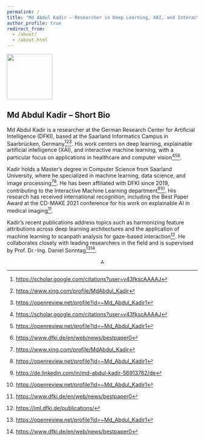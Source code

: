 ```yaml
---
permalink: /
title: "Md Abdul Kadir – Researcher in Deep Learning, XAI, and Interactive Machine Learning"
author_profile: true
redirect_from: 
  - /about/
  - /about.html
---
```


<img src="https://r2cdn.perplexity.ai/pplx-full-logo-primary-dark%402x.png" class="logo" width="120"/>

## Md Abdul Kadir – Short Bio

Md Abdul Kadir is a researcher at the German Research Center for Artificial Intelligence (DFKI), based at the Saarland Informatics Campus in Saarbrücken, Germany[^2][^3][^4]. His work centers on deep learning, explainable artificial intelligence (XAI), and interactive machine learning, with a particular focus on applications in healthcare and computer vision[^2][^4][^5].

Kadir holds a Master’s degree in Computer Science from Saarland University, where he specialized in machine learning, data science, and image processing[^3][^4]. He has been affiliated with DFKI since 2019, contributing to the Interactive Machine Learning department[^1][^4]. His research has received international recognition, including the Best Paper Award at the CD-MAKE 2021 conference for his work on explainable AI in medical imaging[^5].

Kadir’s recent publications address topics such as harmonizing feature attributions across deep learning architectures and the application of machine learning to scanpath analysis for gaze-based interaction[^7]. He collaborates closely with leading researchers in the field and is supervised by Prof. Dr.-Ing. Daniel Sonntag[^4][^5].

<div style="text-align: center">⁂</div>

[^1]: https://de.linkedin.com/in/md-abdul-kadir-56913762/de  
[^2]: https://scholar.google.com/citations?user=v43fkscAAAAJ  
[^3]: https://www.xing.com/profile/MdAbdul_Kadir  
[^4]: https://openreview.net/profile?id=~Md_Abdul_Kadir1  
[^5]: https://www.dfki.de/en/web/news/bestpaper0  
[^6]: https://saarland-informatics-campus.de/en/forschung-research/  
[^7]: https://iml.dfki.de/publications/  
[^8]: https://www.uni-saarland.de/en/research/profile/computer-science.html  
[^9]: https://ai-in-medicine.dfki.de  
[^10]: https://www.uni-saarland.de/en/computerscience.html  
[^11]: https://iml.dfki.de/tag/md-abdul-kadir/  
[^12]: https://www.eurekalert.org/news-releases/939625  
[^13]: https://www.dfki.de/en/web/research/research-departments/institute-for-information-systems  
[^14]: https://saarland-informatics-campus.de/en/forschung-research/research-institutes/  
[^15]: https://www.dfki.de/en/web/about-us/locations-contact/saarbruecken  
[^16]: https://www.dfki.de/en/web/about-us/governance/mission-statement  
[^17]: https://www.dfki.de/en/web/research/research-departments/agents-and-simulated-reality  
[^18]: https://www.dfki.de/~gebhard/
